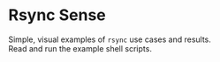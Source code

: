 # Rsync Sense

Simple, visual examples of `rsync` use cases and results.  
Read and run the example shell scripts. 
